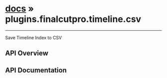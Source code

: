 # [docs](index.md) » plugins.finalcutpro.timeline.csv
---

Save Timeline Index to CSV

## API Overview

## API Documentation

